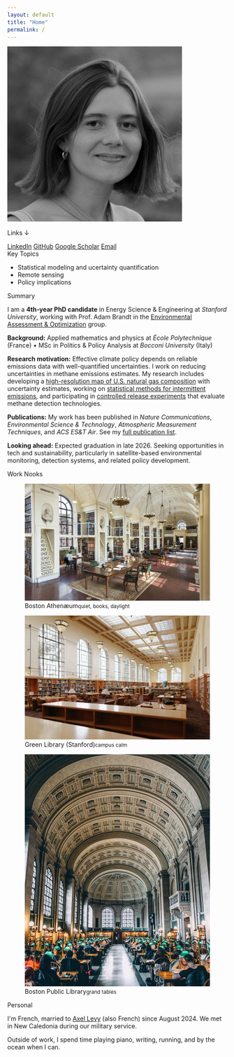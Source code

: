 ```yaml
---
layout: default
title: "Home"
permalink: /
---
```

<div class="header-grid">
  <div class="profile">
    <img class="photo" src="/assets/img/avatar.jpg" alt="Portrait of Philippine Burdeau">
    <div class="identity">
      <p class="social-note">Links ↓</p>
      <div class="social">
        <a class="icon linkedin" href="https://www.linkedin.com/in/philippine-burdeau/" aria-label="LinkedIn" target="_blank" rel="noopener" title="LinkedIn"><span>LinkedIn</span></a>
        <a class="icon github" href="https://github.com/pburdeau" aria-label="GitHub" target="_blank" rel="noopener" title="GitHub"><span>GitHub</span></a>
        <a class="icon scholar" href="https://scholar.google.com/citations?user=sJb11sYAAAAJ&hl=fr" aria-label="Google Scholar" target="_blank" rel="noopener" title="Google Scholar"><span>Google Scholar</span></a>
        <a class="icon email" href="mailto:pburdeau@stanford.edu" aria-label="Email" title="Email"><span>Email</span></a>
      </div>
    </div>
  </div>
  <div class="topics">
    <div class="section-title">Key Topics</div>
    <ul class="big-bullets">
      <li>Statistical modeling and ucertainty quantification</li>
      <li>Remote sensing</li>
      <li>Policy implications</li>
    </ul>
  </div>
</div>

<div class="h2">Summary</div>

<p>I am a <strong>4th‑year PhD candidate</strong> in Energy Science & Engineering at <em>Stanford University</em>, working with Prof. Adam Brandt in the <a href="https://eao.stanford.edu/" target="_blank" rel="noopener">Environmental Assessment & Optimization</a> group.</p>

<p><strong>Background:</strong> Applied mathematics and physics at <em>École Polytechnique</em> (France) • MSc in Politics & Policy Analysis at <em>Bocconi University</em> (Italy)</p>

<p><strong>Research motivation:</strong> Effective climate policy depends on reliable emissions data with well-quantified uncertainties. I work on reducing uncertainties in methane emissions estimates. My research includes developing a <a href="/research#gas-composition">high-resolution map of U.S. natural gas composition</a> with uncertainty estimates, working on <a href="/research#statistical-inference">statistical methods for intermittent emissions</a>, and participating in <a href="/research#technology-evaluation">controlled release experiments</a> that evaluate methane detection technologies.</p>

<p><strong>Publications:</strong> My work has been published in <em>Nature Communications</em>, <em>Environmental Science & Technology</em>, <em>Atmospheric Measurement Techniques</em>, and <em>ACS ES&T Air</em>. See my <a href="/publications/">full publication list</a>.</p>

<p><strong>Looking ahead:</strong> Expected graduation in late 2026. Seeking opportunities in tech and sustainability, particularly in satellite-based environmental monitoring, detection systems, and related policy development.</p>

<div class="h2">Work Nooks</div>
<div class="nooks">
  <figure class="nook">
    <a href="https://www.bostonathenaeum.org/" target="_blank" rel="noopener">
      <img src="/assets/img/athenaeum.jpg" alt="Boston Athenæum reading room">
    </a>
    <figcaption>Boston Athenæum<small>quiet, books, daylight</small></figcaption>
  </figure>
  <figure class="nook">
    <a href="https://library.stanford.edu/green" target="_blank" rel="noopener">
      <img src="/assets/img/green-library.jpg" alt="Cecil H. Green Library, Stanford University">
    </a>
    <figcaption>Green Library (Stanford)<small>campus calm</small></figcaption>
  </figure>
  <figure class="nook">
    <a href="https://www.bpl.org/" target="_blank" rel="noopener">
      <img src="/assets/img/third-place.jpg" alt="Boston Public Library">
    </a>
    <figcaption>Boston Public Library<small>grand tables</small></figcaption>
  </figure>
</div>

<div class="h2">Personal</div>
<p>I'm French, married to <a href="https://axlevy.com/" target="_blank" rel="noopener">Axel Levy</a> (also French) since August 2024. We met in New Caledonia during our military service.</p>
<p>Outside of work, I spend time playing piano, writing, running, and by the ocean when I can.</p>
